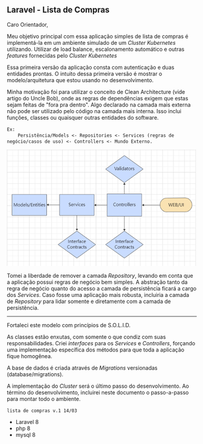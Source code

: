 ## Laravel - Lista de Compras


Caro Orientador,

Meu objetivo principal com essa aplicação simples de lista de compras é implementá-la em um ambiente simulado de um _Cluster Kubernetes_ utilizando. Utilizar de load balance, escalonamento automático e outras _features_ fornecidas pelo _Cluster Kubernetes_

Essa primeira versão da aplicação consta com autenticação e duas entidades prontas. O intuito dessa primeira versão é mostrar o modelo/arquitetura que estou usando no desenvolvimento. 

Minha motivação foi para utilizar o conceito de Clean Architecture (vide artigo do Uncle Bob), onde as regras de dependências exigem que estas sejam feitas de "fora pra dentro". Algo declarado na camada mais externa não pode ser utilizado pelo código na camada mais interna. Isso inclui funções, classes ou quaisquer outras entidades do software.

    Ex:   
        Persistência/Models <- Repositories <- Services (regras de negócio/casos de uso) <- Controllers <- Mundo Externo.


![alt text](image-1.png)



Tomei a liberdade de remover a camada _Repository_, levando em conta que a aplicação possui regras de negócio bem simples. A abstração tanto da regra de negócio quanto do acesso a camada de persistência ficará a cargo dos _Services_. Caso fosse uma aplicação mais robusta, incluiria a camada de _Repository_ para lidar somente e diretamente com a camada de persistência. 
_____
Fortaleci este modelo com princípios de S.O.L.I.D. 

As classes estão enxutas, com somente o que condiz com suas responsabilidades. Criei _interfaces_ para os _Services_ e _Controllers_, forçando uma implementação específica dos métodos para que toda a aplicação fique homogênea. 

A base de dados é criada através de _Migrations_ versionadas (database/migrations).

A implementação do _Cluster_ será o último passo do desenvolvimento. Ao término do desenvolvimento, incluirei neste documento o passo-a-passo para montar todo o ambiente.

    lista de compras v.1 14/03

- Laravel 8
- php 8
- mysql 8

